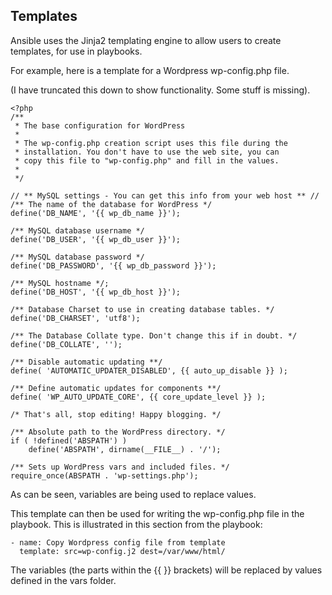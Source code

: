 ## Templates

Ansible uses the Jinja2 templating engine to allow users to create templates, for use in playbooks.

For example, here is a template for a Wordpress wp-config.php file.

(I have truncated this down to show functionality. Some stuff is missing).
```
<?php
/**
 * The base configuration for WordPress
 *
 * The wp-config.php creation script uses this file during the
 * installation. You don't have to use the web site, you can
 * copy this file to "wp-config.php" and fill in the values.
 *
 */

// ** MySQL settings - You can get this info from your web host ** //
/** The name of the database for WordPress */
define('DB_NAME', '{{ wp_db_name }}');

/** MySQL database username */
define('DB_USER', '{{ wp_db_user }}');

/** MySQL database password */
define('DB_PASSWORD', '{{ wp_db_password }}');

/** MySQL hostname */;
define('DB_HOST', '{{ wp_db_host }}');

/** Database Charset to use in creating database tables. */
define('DB_CHARSET', 'utf8');

/** The Database Collate type. Don't change this if in doubt. */
define('DB_COLLATE', '');

/** Disable automatic updating **/
define( 'AUTOMATIC_UPDATER_DISABLED', {{ auto_up_disable }} );

/** Define automatic updates for components **/
define( 'WP_AUTO_UPDATE_CORE', {{ core_update_level }} );

/* That's all, stop editing! Happy blogging. */

/** Absolute path to the WordPress directory. */
if ( !defined('ABSPATH') )
	define('ABSPATH', dirname(__FILE__) . '/');

/** Sets up WordPress vars and included files. */
require_once(ABSPATH . 'wp-settings.php');
```
As can be seen, variables are being used to replace values.

This template can then be used for writing the wp-config.php file in the playbook.  This is illustrated in this section from the playbook:
```
- name: Copy Wordpress config file from template
  template: src=wp-config.j2 dest=/var/www/html/
```
The variables (the parts within the {{ }} brackets) will be replaced by values defined in the vars folder.